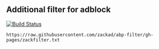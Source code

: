 ## Additional filter for adblock

[![Build Status](https://travis-ci.org/zackad/abp-filter.svg?branch=master)](https://travis-ci.org/zackad/abp-filter)

```
https://raw.githubusercontent.com/zackad/abp-filter/gh-pages/zackfilter.txt
```
